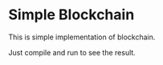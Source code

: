 # Simple Blockchain
This is simple implementation of blockchain.

Just compile and run to see the result.
